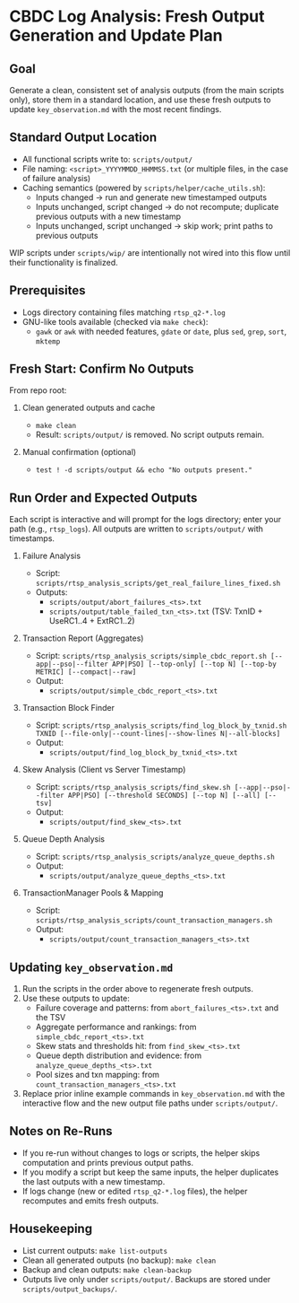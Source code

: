 # CBDC Log Analysis: Fresh Output Generation and Update Plan

## Goal

Generate a clean, consistent set of analysis outputs (from the main scripts only), store them in a standard location, and use these fresh outputs to update `key_observation.md` with the most recent findings.

## Standard Output Location

- All functional scripts write to: `scripts/output/`
- File naming: `<script>_YYYYMMDD_HHMMSS.txt` (or multiple files, in the case of failure analysis)
- Caching semantics (powered by `scripts/helper/cache_utils.sh`):
  - Inputs changed → run and generate new timestamped outputs
  - Inputs unchanged, script changed → do not recompute; duplicate previous outputs with a new timestamp
  - Inputs unchanged, script unchanged → skip work; print paths to previous outputs

WIP scripts under `scripts/wip/` are intentionally not wired into this flow until their functionality is finalized.

## Prerequisites

- Logs directory containing files matching `rtsp_q2-*.log`
- GNU-like tools available (checked via `make check`):
  - `gawk` or `awk` with needed features, `gdate` or `date`, plus `sed`, `grep`, `sort`, `mktemp`

## Fresh Start: Confirm No Outputs

From repo root:

1. Clean generated outputs and cache
   - `make clean`
   - Result: `scripts/output/` is removed. No script outputs remain.

2. Manual confirmation (optional)
   - `test ! -d scripts/output && echo "No outputs present."`

## Run Order and Expected Outputs

Each script is interactive and will prompt for the logs directory; enter your path (e.g., `rtsp_logs`). All outputs are written to `scripts/output/` with timestamps.

1) Failure Analysis
   - Script: `scripts/rtsp_analysis_scripts/get_real_failure_lines_fixed.sh`
   - Outputs:
     - `scripts/output/abort_failures_<ts>.txt`
     - `scripts/output/table_failed_txn_<ts>.txt` (TSV: TxnID + UseRC1..4 + ExtRC1..2)

2) Transaction Report (Aggregates)
   - Script: `scripts/rtsp_analysis_scripts/simple_cbdc_report.sh [--app|--pso|--filter APP|PSO] [--top-only] [--top N] [--top-by METRIC] [--compact|--raw]`
   - Output:
     - `scripts/output/simple_cbdc_report_<ts>.txt`

3) Transaction Block Finder
   - Script: `scripts/rtsp_analysis_scripts/find_log_block_by_txnid.sh TXNID [--file-only|--count-lines|--show-lines N|--all-blocks]`
   - Output:
     - `scripts/output/find_log_block_by_txnid_<ts>.txt`

4) Skew Analysis (Client vs Server Timestamp)
   - Script: `scripts/rtsp_analysis_scripts/find_skew.sh [--app|--pso|--filter APP|PSO] [--threshold SECONDS] [--top N] [--all] [--tsv]`
   - Output:
     - `scripts/output/find_skew_<ts>.txt`

5) Queue Depth Analysis
   - Script: `scripts/rtsp_analysis_scripts/analyze_queue_depths.sh`
   - Output:
     - `scripts/output/analyze_queue_depths_<ts>.txt`

6) TransactionManager Pools & Mapping
   - Script: `scripts/rtsp_analysis_scripts/count_transaction_managers.sh`
   - Output:
     - `scripts/output/count_transaction_managers_<ts>.txt`

## Updating `key_observation.md`

1. Run the scripts in the order above to regenerate fresh outputs.
2. Use these outputs to update:
   - Failure coverage and patterns: from `abort_failures_<ts>.txt` and the TSV
   - Aggregate performance and rankings: from `simple_cbdc_report_<ts>.txt`
   - Skew stats and thresholds hit: from `find_skew_<ts>.txt`
   - Queue depth distribution and evidence: from `analyze_queue_depths_<ts>.txt`
   - Pool sizes and txn mapping: from `count_transaction_managers_<ts>.txt`
3. Replace prior inline example commands in `key_observation.md` with the interactive flow and the new output file paths under `scripts/output/`.

## Notes on Re-Runs

- If you re-run without changes to logs or scripts, the helper skips computation and prints previous output paths.
- If you modify a script but keep the same inputs, the helper duplicates the last outputs with a new timestamp.
- If logs change (new or edited `rtsp_q2-*.log` files), the helper recomputes and emits fresh outputs.

## Housekeeping

- List current outputs: `make list-outputs`
- Clean all generated outputs (no backup): `make clean`
- Backup and clean outputs: `make clean-backup`
- Outputs live only under `scripts/output/`. Backups are stored under `scripts/output_backups/`.
